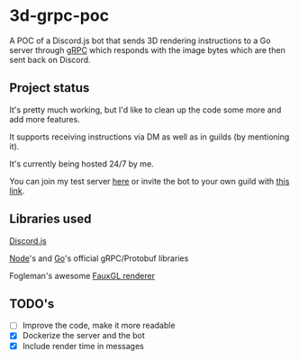 # 3d-grpc-poc
A POC of a Discord.js bot that sends 3D rendering instructions to a Go server through [gRPC](https://grpc.io/) which responds with the image bytes which are then sent back on Discord.

## Project status
It's pretty much working, but I'd like to clean up the code some more and add more features.

It supports receiving instructions via DM as well as in guilds (by mentioning it).

It's currently being hosted 24/7 by me.

You can join my test server [here](https://discord.gg/bAbdu9p6rv) or invite the bot to your own guild with [this link](https://discord.com/api/oauth2/authorize?client_id=924427005053784084&permissions=34816&scope=bot).

## Libraries used
[Discord.js](https://discord.js.org/)

[Node](https://grpc.io/docs/languages/node/)'s and [Go](https://grpc.io/docs/languages/go/)'s official gRPC/Protobuf libraries

Fogleman's awesome [FauxGL renderer](https://github.com/fogleman/fauxgl)

## TODO's
- [ ] Improve the code, make it more readable
- [x] Dockerize the server and the bot
- [x] Include render time in messages
